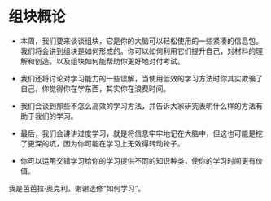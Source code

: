 # 组块概论

- 本周，我们要来谈谈组块，它是你的大脑可以轻松使用的一些紧凑的信息包。我们将会讲到组块是如何形成的。你可以如何利用它们提升自己，对材料的理解和创造。以及组块如何能帮助你更好地对付考试。

- 我们还将讨论对学习能力的一些误解，当使用低效的学习方法时你其实欺骗了自己，你觉得你在学东西，其实你在浪费时间。

- 我们会谈到那些不怎么高效的学习方法，并告诉大家研究表明什么样的方法有助于我们的学习。
- 最后，我们会讲讲过度学习，就是将信息牢牢地记在大脑中，但这也可能是挖了更深的坑，因为你可能在学习上无效得转动轮子。
- 你可以运用交错学习给你的学习提供不同的知识种类，使你的学习时间更有价值。

我是芭芭拉·奥克利，谢谢选修“如何学习”。
